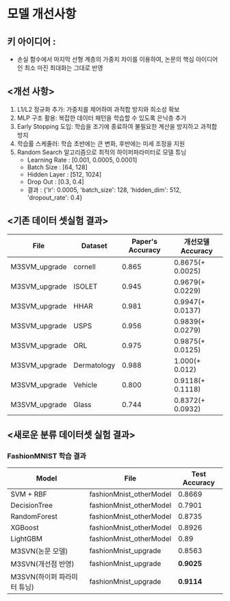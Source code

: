 # 모델 개선사항
## 키 아이디어 :
* 손실 함수에서 마지막 선형 계층의 가중치 차이를 이용하여, 논문의 핵심 아이디어인 최소 마진 최대화는 그대로 반영
## <개선 사항>
1. L1/L2 정규화 추가: 가중치를 제어하여 과적합 방지와 희소성 확보
2. MLP 구조 활용: 복잡한 데이터 패턴을 학습할 수 있도록 은닉층 추가
3. Early Stopping 도입: 학습을 조기에 종료하여 불필요한 계산을 방지하고 과적합 방지
4. 학습률 스케줄러: 학습 초반에는 큰 변화, 후반에는 미세 조정을 지원
5. Random Search 알고리즘으로 최적의 하이퍼파라미터로 모델 튜닝
    - Learning Rate : [0.001, 0.0005, 0.0001]
    - Batch Size : [64, 128]
    - Hidden Layer : [512, 1024]
    - Drop Out : [0.3, 0.4]
    - 결과 : {'lr': 0.0005, 'batch_size': 128, 'hidden_dim': 512, 'dropout_rate': 0.4}

## <기존 데이터 셋실험 결과>

| File | Dataset | Paper's Accuracy   | 개선모델 Accuracy |
|-------|--------|---------------|----------|
| M3SVM_upgrade | cornell   |  0.865  | 0.8675(+ 0.0025)     |
| M3SVM_upgrade | ISOLET   |  0.945  | 0.9679(+ 0.0229)        |
| M3SVM_upgrade | HHAR   |  0.981  | 0.9947(+ 0.0137)       |
| M3SVM_upgrade | USPS   |  0.956  | 0.9839(+ 0.0279)        |
| M3SVM_upgrade | ORL   |  0.975  | 0.9875(+ 0.0125)        |
| M3SVM_upgrade | Dermatology   |  0.988  | 1.000(+ 0.012)       |
| M3SVM_upgrade | Vehicle   |  0.800  | 0.9118(+ 0.1118)       |
| M3SVM_upgrade | Glass   |  0.744  | 0.8372(+ 0.0932)       |

## <새로운 분류 데이터셋 실험 결과>

### FashionMNIST 학습 결과

| Model | File   | Test Accuracy |
|-------|--------|---------------|
| SVM + RBF     | fashionMnist_otherModel | 0.8669        |
|  DecisionTree   | fashionMnist_otherModel | 0.7901        |
| RandomForest    | fashionMnist_otherModel | 0.8735        |
| XGBoost    | fashionMnist_otherModel | 0.8926       |
| LightGBM    | fashionMnist_otherModel | 0.89        |
| M3SVN(논문 모델)    | fashionMnist_upgrade | 0.8563        |
| M3SVN(개선점 반영)    | fashionMnist_upgrade | **0.9025**        |
| M3SVN(하이퍼 파라미터 튜닝)    | fashionMnist_upgrade | **0.9114**        |